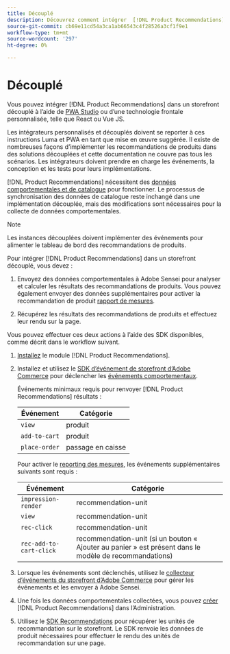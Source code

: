 ```yaml
---
title: Découplé
description: Découvrez comment intégrer  [!DNL Product Recommendations]  dans un storefront découplé.
source-git-commit: cb69e11cd54a3ca1ab66543c4f28526a3cf1f9e1
workflow-type: tm+mt
source-wordcount: '297'
ht-degree: 0%

---
```


# Découplé

Vous pouvez intégrer [!DNL Product Recommendations] dans un storefront découplé à l’aide de [PWA Studio](https://developer.adobe.com/commerce/pwa-studio/) ou d’une technologie frontale personnalisée, telle que React ou Vue JS.

Les intégrateurs personnalisés et découplés doivent se reporter à ces instructions Luma et PWA en tant que mise en œuvre suggérée. Il existe de nombreuses façons d’implémenter les recommandations de produits dans des solutions découplées et cette documentation ne couvre pas tous les scénarios. Les intégrateurs doivent prendre en charge les événements, la conception et les tests pour leurs implémentations.

[!DNL Product Recommendations] nécessitent des [données comportementales et de catalogue](https://experienceleague.adobe.com/docs/commerce/product-recommendations/developer/development-overview.html) pour fonctionner. Le processus de synchronisation des données de catalogue reste inchangé dans une implémentation découplée, mais des modifications sont nécessaires pour la collecte de données comportementales.

>[!NOTE]
>
>Les instances découplées doivent implémenter des événements pour alimenter le tableau de bord des recommandations de produits.

Pour intégrer [!DNL Product Recommendations] dans un storefront découplé, vous devez :

1. Envoyez des données comportementales à Adobe Sensei pour analyser et calculer les résultats des recommandations de produits. Vous pouvez également envoyer des données supplémentaires pour activer la recommandation de produit [rapport de mesures](workspace.md).

1. Récupérez les résultats des recommandations de produits et effectuez leur rendu sur la page.

Vous pouvez effectuer ces deux actions à l’aide des SDK disponibles, comme décrit dans le workflow suivant.

1. [Installez](install-configure.md) le module [!DNL Product Recommendations].

1. Installez et utilisez le [SDK d’événement de storefront d’Adobe Commerce](https://developer.adobe.com/commerce/services/shared-services/storefront-events/sdk/) pour déclencher les [événements comportementaux](https://experienceleague.adobe.com/docs/commerce/product-recommendations/developer/events.html).

   Événements minimaux requis pour renvoyer [!DNL Product Recommendations] résultats :

   | Événement | Catégorie |
   |--- | ---|
   | `view` | produit |
   | `add-to-cart` | produit |
   | `place-order` | passage en caisse |

   Pour activer le [reporting des mesures](workspace.md), les événements supplémentaires suivants sont requis :

   | Événement | Catégorie |
   |--- | ---|
   | `impression-render` | recommendation-unit |
   | `view` | recommendation-unit |
   | `rec-click` | recommendation-unit |
   | `rec-add-to-cart-click` | recommendation-unit (si un bouton « Ajouter au panier » est présent dans le modèle de recommandations) |

1. Lorsque les événements sont déclenchés, utilisez le [collecteur d’événements du storefront d’Adobe Commerce](https://developer.adobe.com/commerce/services/shared-services/storefront-events/collector/) pour gérer les événements et les envoyer à Adobe Sensei.

1. Une fois les données comportementales collectées, vous pouvez [créer](create.md) [!DNL Product Recommendations] dans l’Administration.

1. Utilisez le [SDK Recommendations](https://developer.adobe.com/commerce/services/product-recommendations/) pour récupérer les unités de recommandation sur le storefront. Le SDK renvoie les données de produit nécessaires pour effectuer le rendu des unités de recommandation sur une page.
